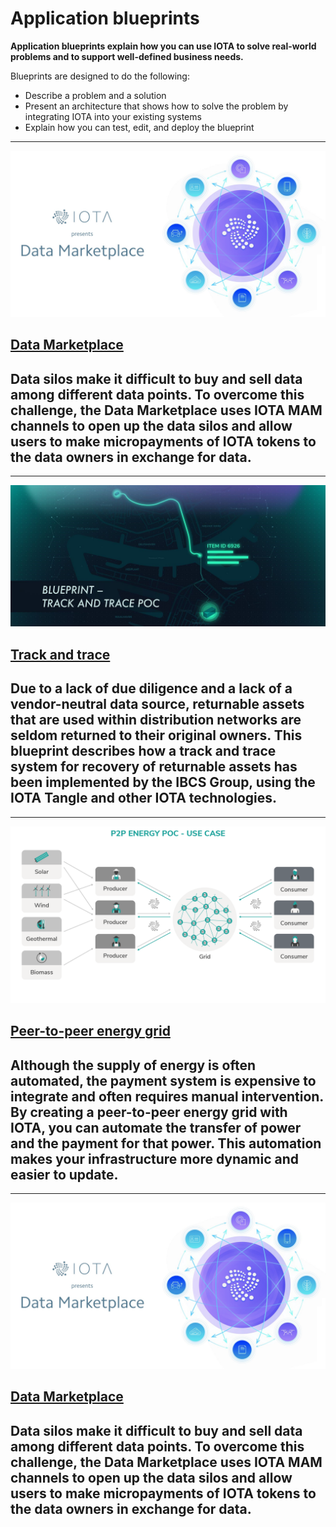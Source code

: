 # Application blueprints

**Application blueprints explain how you can use IOTA to solve real-world problems and to support well-defined business needs.**

Blueprints are designed to do the following:

* Describe a problem and a solution
* Present an architecture that shows how to solve the problem by integrating IOTA into your existing systems
* Explain how you can test, edit, and deploy the blueprint

-------------------------
![Data Marketplace](../images/data-marketplace.png)
## [Data Marketplace](../data-marketplace/overview.md)
Data silos make it difficult to buy and sell data among different data points. To overcome this challenge, the Data Marketplace uses IOTA MAM channels to open up the data silos and allow users to make micropayments of IOTA tokens to the data owners in exchange for data.
-------------------------

-------------------------
![Track and trace](../images/intro_track_trace.png)
## [Track and trace](../track-and-trace/overview.md)
Due to a lack of due diligence and a lack of a vendor-neutral data source, returnable assets that are used within distribution networks are seldom returned to their original owners. This blueprint describes how a track and trace system for recovery of returnable assets has been implemented by the IBCS Group, using the IOTA Tangle and other IOTA technologies.
-------------------------

-------------------------
![Peer-to-peer energy grid](../images/p2p_use_case.png)
## [Peer-to-peer energy grid](../data-marketplace/overview.md)
Although the supply of energy is often automated, the payment system is expensive to integrate and often requires manual intervention. By creating a peer-to-peer energy grid with IOTA, you can automate the transfer of power and the payment for that power. This automation makes your infrastructure more dynamic and easier to update.
-------------------------

-------------------------
![Data Marketplace](../images/data-marketplace.png)
## [Data Marketplace](../data-marketplace/overview.md)
Data silos make it difficult to buy and sell data among different data points. To overcome this challenge, the Data Marketplace uses IOTA MAM channels to open up the data silos and allow users to make micropayments of IOTA tokens to the data owners in exchange for data.
-------------------------
